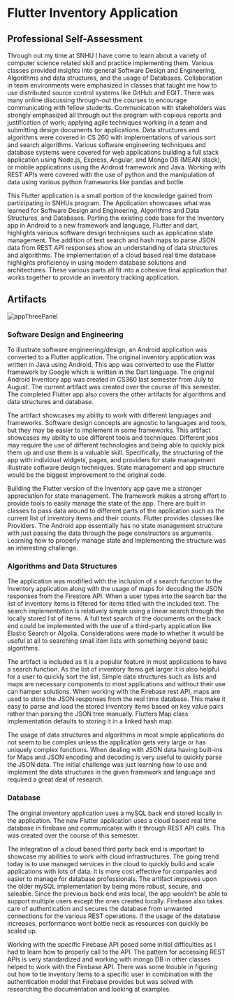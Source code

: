 # Flutter Inventory Application
## Professional Self-Assessment

Through out my time at SNHU I have come to learn about a variety of computer science related skill and practice implementing them. Various classes provided insights into general Software Design and Engineering, Algorithms and data structures, and the usage of Databases. Collaboration in team environments were emphasized in classes that taught me how to use distributed source control systems like GitHub and EGIT. There was many online discussing through-out the courses to encourage communicating with fellow students. Communication with stakeholders was strongly emphasized all through out the program with copious reports and justification of work; applying agile techniques working in a team and submitting design documents for applications. Data structures and algorithms were covered in CS 260 with implementations of various sort and search algorithms. Various software engineering techniques and database systems were covered for web applications building a full stack application using Node.js, Express, Angular, and Mongo DB (MEAN stack), or mobile applications using the Android framework and Java. Working with REST APIs were covered with the use of python and the manipulation of data using various python frameworks like pandas and bottle.

This Flutter application is a small portion of the knowledge gained from participating in SNHUs program. The Application showcases what was learned for Software Design and Engineering, Algorithms and Data Structures, and Databases. Porting the existing code base for the Inventory app in Android to a new framework and language, Flutter and dart, highlights various software design techniques such as application state management. The addition of text search and hash maps to parse JSON data from REST API responses show an understanding of data structures and algorithms. The implementation of a cloud based real time database highlights proficiency in using modern database solutions and architectures. These various parts all fit into a cohesive final application that works together to provide an inventory tracking application. 

## Artifacts

![appThreePanel](https://user-images.githubusercontent.com/19337083/97106140-41379800-1696-11eb-841c-a61eea3f80a3.PNG)

### Software Design and Engineering

To illustrate software engineering/design, an Android application was converted to a Flutter application. The original inventory application was written in Java using Android. This app was converted to use the Flutter framework by Google which is written in the Dart language. The original Android Inventory app was created in CS360 last semester from July to August. The current artifact was created over the course of this semester. The completed Flutter app also covers the other artifacts for algorithms and data structures and database.

The artifact showcases my ability to work with different languages and frameworks. Software design concepts are agnostic to languages and tools, but they may be easier to implement in some frameworks. This artifact showcases my ability to use different tools and techniques. Different jobs may require the use of different technologies and being able to quickly pick them up and use them is a valuable skill. Specifically, the structuring of the app with individual widgets, pages, and providers for state management illustrate software design techniques. State management and app structure would be the biggest improvement to the original code.

Building the Flutter version of the Inventory app gave me a stronger appreciation for state management. The framework makes a strong effort to provide tools to easily manage the state of the app. There are built in classes to pass data around to different parts of the application such as the current list of inventory items and their counts. Flutter provides classes like Providers. The Android app essentially has no state management structure with just passing the data through the page constructors as arguments. Learning how to properly manage state and implementing the structure was an interesting challenge.

### Algorithms and Data Structures

The application was modified with the inclusion of a search function to the Inventory application along with the usage of maps for decoding the JSON responses from the Firestore API. When a user types into the search bar the list of inventory items is filtered for items titled with the included text. The search implementation is relatively simple using a linear search through the locally stored list of items. A full text search of the documents on the back end could be implemented with the use of a third-party application like Elastic Search or Algolia. Considerations were made to whether it would be useful at all to searching small item lists with something beyond basic algorithms.

The artifact is included as it is a popular feature in most applications to have a search function. As the list of inventory Items get larger it is also helpful for a user to quickly sort the list. Simple data structures such as lists and maps are necessary components to most applications and without their use can hamper solutions. When working with the Firebase rest API, maps are used to store the JSON responses from the real time database. This make it easy to parse and load the stored inventory items based on key value pairs rather than parsing the JSON tree manually. Flutters Map class implementation defaults to storing it in a linked hash map. 

The usage of data structures and algorithms in most simple applications do not seem to be complex unless the application gets very large or has uniquely complex functions. When dealing with JSON data having built-ins for Maps and JSON encoding and decoding is very useful to quickly parse the JSON data. The initial challenge was just learning how to use and implement the data structures in the given framework and language and required a great deal of research.

### Database

The original inventory application uses a mySQL back end stored locally in the application. The new Flutter application uses a cloud based real time database in firebase and communicates with it through REST API calls. This was created over the course of this semester. 

The integration of a cloud based third party back end is important to showcase my abilities to work with cloud infrastructures. The going trend today is to use managed services in the cloud to quickly build and scale applications with lots of data. It is more cost effective for companies and easier to manage for database professionals. The artifact improves upon the older mySQL implementation by being more robust, secure, and saleable. Since the previous back end was local, the app wouldn’t be able to support multiple users except the ones created locally. Firebase also takes care of authentication and secures the database from unwanted connections for the various REST operations. If the usage of the database increases, performance wont bottle neck as resources can quickly be scaled up.

Working with the specific Firebase API posed some initial difficulties as I had to learn how to properly call to the API. The pattern for accessing REST APIs is very standardized and working with mongo DB in other classes helped to work with the Firebase API. There was some trouble in figuring out how to tie inventory items to a specific user in combination with the authentication model that Firebase provides but was solved with researching the documentation and looking at examples.
